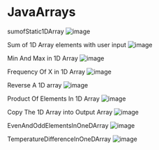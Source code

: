 # JavaArrays
sumofStatic1DArray
![image](https://user-images.githubusercontent.com/48117959/235366866-c04c7c10-8b69-4197-8f09-33be15fb303a.png)

Sum of 1D Array elements with user input
![image](https://user-images.githubusercontent.com/48117959/235366026-bd589e43-d930-4f44-9324-6ef0fc91a0d2.png)

Min And Max in 1D Array
![image](https://user-images.githubusercontent.com/48117959/235367446-8270de7a-11bb-4136-a0c9-006e3497e686.png)

Frequency Of X in 1D Array
![image](https://user-images.githubusercontent.com/48117959/235368234-2b7f3aa2-c46d-432a-8c3c-ace99761e6de.png)

Reverse A 1D array
![image](https://user-images.githubusercontent.com/48117959/235396037-c6d1f182-c10c-4d61-967b-b9c0a5206b1f.png)

Product Of Elements In 1D Array
![image](https://user-images.githubusercontent.com/48117959/235397080-097a31ed-6557-4717-a604-832f2f2f2b1b.png)

Copy The 1D Array into Output Array
![image](https://user-images.githubusercontent.com/48117959/235402507-42b3ef4e-9607-4130-bb4c-4bd8fd23f8e8.png)

EvenAndOddElementsInOneDArray
![image](https://user-images.githubusercontent.com/48117959/235403953-f6fa529e-829d-46b9-8663-64c3e70b4e01.png)

TemperatureDifferenceInOneDArray
![image](https://user-images.githubusercontent.com/48117959/235405488-3fa10a86-3dc9-4d19-98c1-cd984243ae6e.png)




